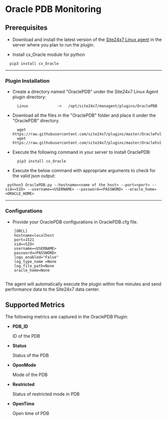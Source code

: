 # Oracle PDB Monitoring


                                                                                              
## Prerequisites

- Download and install the latest version of the [Site24x7 Linux agent](https://www.site24x7.com/app/client#/admin/inventory/add-monitor) in the server where you plan to run the plugin. 

- Install cx_Oracle module for python
```
  pip3 install cx_Oracle
```
---



### Plugin Installation  

- Create a directory named "OraclePDB" under the Site24x7 Linux Agent plugin directory: 

		Linux             ->   /opt/site24x7/monagent/plugins/OraclePDB
      
- Download all the files in the "OraclePDB" folder and place it under the "OraclePDB" directory.

		wget https://raw.githubusercontent.com/site24x7/plugins/master/OracleFullStackMonitoring/OraclePDB/OraclePDB.py
		wget https://raw.githubusercontent.com/site24x7/plugins/master/OracleFullStackMonitoring/OraclePDb/OraclePDB.cfg

- Execute the following command in your server to install OraclePDB: 

		pip3 install cx_Oracle

- Execute the below command with appropriate arguments to check for the valid json output:
```
 python3 OraclePDB.py --hostname=<name of the host> --port=<port> --sid=<SID> --username=<USERNAME> --password=<PASSWORD> --oracle_home=<ORACLE_HOME>
 ```


---

### Configurations

- Provide your OraclePDB configurations in OraclePDB.cfg file.
```
    [ORCL]
    hostname=localhost
    port=1521
    sid=<SID>
    username=<USERNAME>
    password=<PASSWORD>
    logs_enabled="False"
    log_type_name =None
    log_file_path=None
    oracle_home=None


```	

The agent will automatically execute the plugin within five minutes and send performance data to the Site24x7 data center.

## Supported Metrics
The following metrics are captured in the OraclePDB Plugin:

- **PDB_ID**

    ID of the PDB

- **Status**

    Status of the PDB

- **OpenMode**

    Mode of the PDB

- **Restricted**

    Status of restricted mode in PDB

- **OpenTime**

  Open time of PDB
